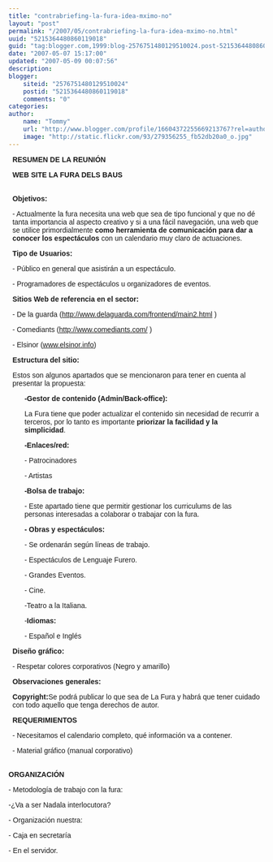 ```yaml
---
title: "contrabriefing-la-fura-idea-mximo-no"
layout: "post"
permalink: "/2007/05/contrabriefing-la-fura-idea-mximo-no.html"
uuid: "5215364480860119018"
guid: "tag:blogger.com,1999:blog-2576751480129510024.post-5215364480860119018"
date: "2007-05-07 15:17:00"
updated: "2007-05-09 00:07:56"
description: 
blogger:
    siteid: "2576751480129510024"
    postid: "5215364480860119018"
    comments: "0"
categories: 
author: 
    name: "Tommy"
    url: "http://www.blogger.com/profile/16604372255669213767?rel=author"
    image: "http://static.flickr.com/93/279356255_fb52db20a0_o.jpg"
---
```


<div class="css-full-post-content js-full-post-content">
<div style="margin: 1ex;">      <div>    <p><span style="font-family:Helvetica;font-size:100%;"><b>RESUMEN DE LA REUNIÓN</b></span></p> <p><span style="font-family:Helvetica;font-size:100%;"><b>WEB SITE LA FURA DELS BAUS</b></span><br /><br /></p> <p><span style="font-family:Helvetica;font-size:100%;"><b>Objetivos:</b></span></p> <p><span style="font-family:Helvetica;font-size:100%;">- Actualmente la fura necesita una  web que sea de tipo funcional y que no dé tanta importancia al aspecto  creativo y si a una fácil navegación, una web que se utilice primordialmente <b> como herramienta de comunicación para dar a conocer los espectáculos</b>  con un calendario muy claro de actuaciones.</span><br /></p> <p><span style="font-family:Helvetica;font-size:100%;"><b>Tipo de Usuarios:</b></span></p> <p><span style="font-family:Helvetica;font-size:100%;">- Público en general que asistirán  a un espectáculo.</span></p> <p><span style="font-family:Helvetica;font-size:100%;">- Programadores de espectáculos  u organizadores de eventos.</span><br /></p> <p><span style="font-family:Helvetica;font-size:100%;"><b>Sitios Web de referencia en el  sector:</b></span></p> <p><span style="font-family:Helvetica;font-size:100%;">- De la guarda (<a href="http://www.delaguarda.com/frontend/main2.html" target="_self">http://www.delaguarda.com<wbr>/frontend/main2.html</a>  )</span></p> <p><span style="font-family:Helvetica;font-size:100%;">- Comediants (<a href="http://www.comediants.com/" target="_self">http://www.comediants.com/</a>  )</span></p> <p><span style="font-family:Helvetica;font-size:100%;">- Elsinor (<a href="http://www.elsinor.info/" target="_self">www.elsinor.info</a>)</span><br /></p> <p><span style="font-family:Helvetica;font-size:100%;"><b>Estructura del sitio:</b></span></p> <p><span style="font-family:Helvetica;font-size:100%;">Estos son algunos apartados que se  mencionaron para tener en cuenta al presentar la propuesta:</span><br /></p> <ul><p><span style="font-family:Helvetica;font-size:100%;"><b>-Gestor de contenido (Admin/Back-office):</b></span></p></ul> <ul><p><span style="font-family:Helvetica;font-size:100%;">La Fura tiene que poder actualizar  el contenido sin necesidad de recurrir a terceros, por lo tanto es importante<b>  priorizar la facilidad y la simplicidad</b>.</span><br /></p></ul> <ul><p><span style="font-family:Helvetica;font-size:100%;"><b>-Enlaces/red:</b></span></p></ul> <ul><p><span style="font-family:Helvetica;font-size:100%;">- Patrocinadores</span></p></ul> <ul><p><span style="font-family:Helvetica;font-size:100%;">- Artistas</span><br /></p></ul> <ul><p><span style="font-family:Helvetica;font-size:100%;"><b>-Bolsa de trabajo:</b></span></p></ul> <ul><p><span style="font-family:Helvetica;font-size:100%;">- Este apartado tiene que permitir  gestionar los curriculums de las personas interesadas a colaborar o  trabajar con la fura.</span><br /></p></ul> <ul><p><span style="font-family:Helvetica;font-size:100%;"><b>- Obras y espectáculos:</b></span></p></ul> <ul><p><span style="font-family:Helvetica;font-size:100%;">- Se ordenarán según líneas  de trabajo.</span></p></ul> <ul><p>      <span style="font-family:Helvetica;font-size:100%;">-  Espectáculos de Lenguaje Furero.</span></p></ul> <ul><p>      <span style="font-family:Helvetica;font-size:100%;">-  Grandes Eventos.</span></p></ul> <ul><p>      <span style="font-family:Helvetica;font-size:100%;">-  Cine.</span></p></ul> <ul><p>      <span style="font-family:Helvetica;font-size:100%;">-Teatro  a la Italiana.</span><br /></p></ul> <ul><p><span style="font-family:Helvetica;font-size:100%;">-<b>Idiomas:</b></span></p></ul> <ul><p><span style="font-family:Helvetica;font-size:100%;">- Español e Inglés</span></p></ul>  <p><span style="font-family:Helvetica;font-size:100%;"><b>Diseño gráfico:</b></span></p> <p><span style="font-family:Helvetica;font-size:100%;">- Respetar colores corporativos (Negro  y amarillo)</span><br /></p> <p><span style="font-family:Helvetica;font-size:100%;"><b>Observaciones generales: </b></span></p> <p><span style="font-family:Helvetica;font-size:100%;"><b>Copyright:</b>Se podrá publicar  lo que sea de La Fura y habrá que tener cuidado con todo aquello que  tenga derechos de autor.</span><br /></p> <p><span style="font-family:Helvetica;font-size:100%;"><b>REQUERIMIENTOS</b></span><br /></p> <p><span style="font-family:Helvetica;font-size:100%;">- Necesitamos el calendario completo,  qué información va a contener.</span></p> <p><span style=";font-family:Helvetica;font-size:100%;"  >- Material gráfico (manual corporativo)</span><br /><br /></p>   </div>  </div> <p style="text-align: left;"><span style=";font-family:Helvetica;font-size:100%;"  ><b>ORGANIZACIÓN</b></span></p> <p><span style=";font-family:Helvetica;font-size:100%;"  >- Metodología de trabajo con la  fura: </span></p> <p>      <span style=";font-family:Helvetica;font-size:100%;"  >-¿Va  a ser Nadala interlocutora?</span></p> <p><span style=";font-family:Helvetica;font-size:100%;"  >- Organización nuestra:</span></p> <p>      <span style=";font-family:Helvetica;font-size:100%;"  >-  Caja en secretaría </span></p>       <span style=";font-family:Helvetica;font-size:100%;"  >-  En el servidor.</span>
</div>
